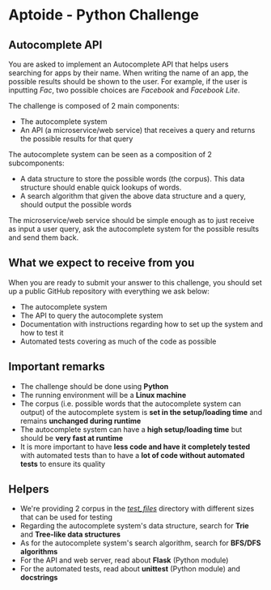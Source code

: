 # Aptoide - Python Challenge

## Autocomplete API

You are asked to implement an Autocomplete API that helps users searching for apps by
their name. When writing the name of an app, the possible results should be shown to
the user. For example, if the user is inputting *Fac*, two possible choices are
*Facebook* and *Facebook Lite*.

The challenge is composed of 2 main components:

* The autocomplete system
* An API (a microservice/web service) that receives a query and returns the possible
results for that query

The autocomplete system can be seen as a composition of 2 subcomponents:

* A data structure to store the possible words (the corpus). This data structure
should enable quick lookups of words.
* A search algorithm that given the above data structure and a query, should
output the possible words

The microservice/web service should be simple enough as to just receive as input a
user query, ask the autocomplete system for the possible results and send them back.


## What we expect to receive from you

When you are ready to submit your answer to this challenge, you should set up a
public GitHub repository with everything we ask below:

* The autocomplete system
* The API to query the autocomplete system
* Documentation with instructions regarding how to set up the system and how
to test it
* Automated tests covering as much of the code as possible


## Important remarks

* The challenge should be done using **Python**
* The running environment will be a **Linux machine**
* The corpus (i.e. possible words that the autocomplete system can output) of the
autocomplete system is **set in the setup/loading time** and remains **unchanged during runtime**
* The autocomplete system can have a **high setup/loading time** but should be **very fast at runtime**
* It is more important to have **less code and have it completely tested** with automated
tests than to have a **lot of code without automated tests** to ensure its quality


## Helpers

* We're providing 2 corpus in the [*test_files*](./test_files) directory with different sizes that can be used for testing
* Regarding the autocomplete system's data structure, search for **Trie** and **Tree-like data structures**
* As for the autocomplete system's search algorithm, search for **BFS/DFS algorithms**
* For the API and web server, read about **Flask** (Python module)
* For the automated tests, read about **unittest** (Python module) and
**docstrings**

